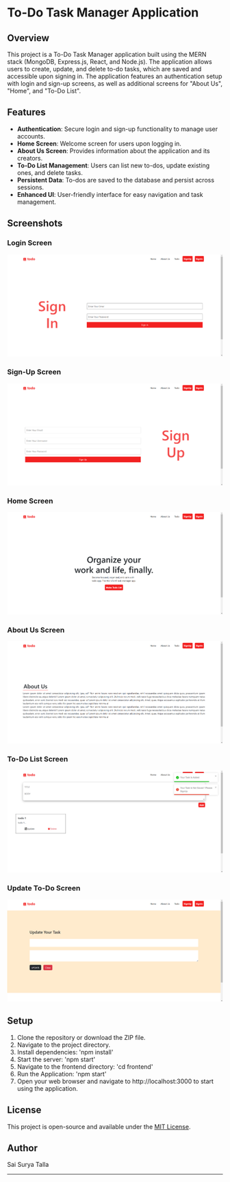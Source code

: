 # To-Do Task Manager Application

## Overview

This project is a To-Do Task Manager application built using the MERN stack (MongoDB, Express.js, React, and Node.js). The application allows users to create, update, and delete to-do tasks, which are saved and accessible upon signing in. The application features an authentication setup with login and sign-up screens, as well as additional screens for "About Us", "Home", and "To-Do List".

## Features

- **Authentication**: Secure login and sign-up functionality to manage user accounts.
- **Home Screen**: Welcome screen for users upon logging in.
- **About Us Screen**: Provides information about the application and its creators.
- **To-Do List Management**: Users can list new to-dos, update existing ones, and delete tasks.
- **Persistent Data**: To-dos are saved to the database and persist across sessions.
- **Enhanced UI**: User-friendly interface for easy navigation and task management.

## Screenshots

### Login Screen
![Login Screen](screenshots/sign_in.png)

### Sign-Up Screen
![Sign-Up Screen](screenshots/sign_up.png)

### Home Screen
![Home Screen](screenshots/home.png)

### About Us Screen
![About Us Screen](screenshots/about%20us.png)

### To-Do List Screen
![To-Do List Screen](screenshots/todo_add.png)

### Update To-Do Screen
![To-Do List Screen](screenshots/update_todo.png)

## Setup

1. Clone the repository or download the ZIP file.
2. Navigate to the project directory.
3. Install dependencies:
   'npm install'
4. Start the server:
'npm start'
5. Navigate to the frontend directory:
'cd frontend'
6. Run the Application:
'npm start'
7. Open your web browser and navigate to http://localhost:3000 to start using the application.

## License

This project is open-source and available under the [MIT License](LICENSE).

## Author

Sai Surya Talla

---
